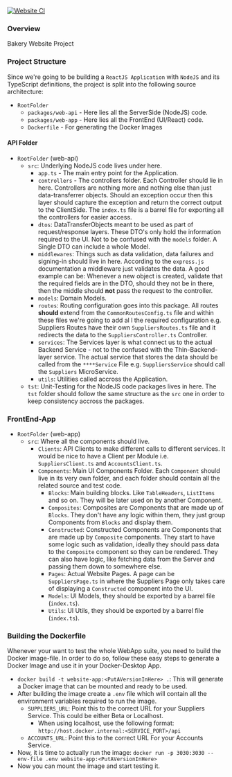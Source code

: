 [![Website CI](https://github.com/MiguelChan/BakeryWebsite/actions/workflows/workflow.yml/badge.svg?branch=mainline)](https://github.com/MiguelChan/BakeryWebsite/actions/workflows/workflow.yml)

### Overview

Bakery Website Project

### Project Structure

Since we're going to be building a `ReactJS Application` with `NodeJS` and its TypeScript definitions, the project is split into the following source architecture:

* `RootFolder`
  * `packages/web-api` - Here lies all the ServerSide (NodeJS) code.
  * `packages/web-app` - Here lies all the FrontEnd (UI/React) code.
  * `Dockerfile` - For generating the Docker Images 

#### API Folder

* `RootFolder` (web-api)
  * `src`: Underlying NodeJS code lives under here.
    * `app.ts` - The main entry point for the Application. 
    * `controllers` - The controllers folder. Each Controller should lie in here. 
    Controllers are nothing more and nothing else than just data-transferrer objects. 
    Should an exception occur then this layer should capture the exception and return the correct output to the ClientSide. 
    The `index.ts` file is a barrel file for exporting all the controllers for easier access.
    * `dtos`: DataTransferObjects meant to be used as part of request/response layers. 
    These DTO's only hold the information required to the UI. Not to be confused with the `models` folder.
    A Single DTO can include a whole Model.
    * `middlewares`: Things such as data validation, data failures and signing-in should live in here. 
    According to the `express.js` documentation a middleware just validates the data.
    A good example can be: Whenever a new object is created, validate that the required fields are in the DTO, should they not be in there, then the middle
    should **not** pass the request to the controller.
    * `models`: Domain Models.
    * `routes`: Routing configuration goes into this package. All routes **should** extend from the `CommonRoutesConfig.ts` file and within these files
    we're going to add al l the required configuration e.g. Suppliers Routes have their own `SuppliersRoutes.ts` file and it redirects the data to the `SuppliersController.ts` 
    Controller.
    * `services`: The Services layer is what connect us to the actual Backend Service - not to the confused with the Thin-Backend-layer service. The actual service that stores the data
    should be called from the `****Service` File e.g. `SuppliersService` should call the `Suppliers` MicroService.
    * `utils`: Utilities called accross the Application.
  * `tst`: Unit-Testing for the NodeJS code packages lives in here. The `tst` folder should follow the same structure as the `src` one in order to keep consistency
  accross the packages.
  
### FrontEnd-App
* `RootFolder` (web-app)
  * `src`: Where all the components should live.
    * `Clients`: API Clients to make different calls to different services. It would be nice to have a Client per Module i.e. `SuppliersClient.ts` and `AccountsClient.ts`.
    * `Components`: Main UI Components Folder. Each `Component` should live in its very own folder, and each folder should contain all the related source and test code.
      * `Blocks`: Main building blocks. Like `TableHeaders`, `ListItems` and so on. They will be later used on by another Component.
      * `Composites`: Composites are Components that are made up of `Blocks`. They don't have any logic within them, they just group Components from `Blocks` and display them.
      * `Constructed`: Constructed Components are Components that are made up by `Composite` components. They start to have some logic such as validation, ideally they should pass data
      to the `Composite` component so they can be rendered. They can also have logic, like fetching data from the Server and passing them down to somewhere else.
      * `Pages`: Actual Website Pages. A page can be `SuppliersPage.ts` in where the Suppliers Page only takes care of displaying a `Constructed` component into the UI.
      * `Models`: UI Models, they should be exported by a barrel file (`index.ts`).
      * `Utils`: UI Utils, they should be exported by a barrel file (`index.ts`).
      
### Building the Dockerfile

Whenever your want to test the whole WebApp suite, you need to build the Docker image-file. In order to do so, follow these easy steps to generate a Docker Image and use it in your Docker-Desktop App.

* `docker build -t website-app:<PutAVersionInHere> .`: This will generate a Docker image that can be mounted and ready to be used.
* After building the image create a `.env` file which will contain all the environment variables required to run the image.
  * `SUPPLIERS_URL`: Point this to the correct URL for your Suppliers Service. This could be either Beta or Localhost.
    * When using localhost, use the following format: `http://host.docker.internal:<SERVICE_PORT>/api`
  * `ACCOUNTS_URL`: Point this to the correct URL For your Accounts Service.
* Now, it is time to actually run the image: `docker run -p 3030:3030 --env-file .env website-app:<PutAVersionInHere>`
* Now you can mount the image and start testing it. 
